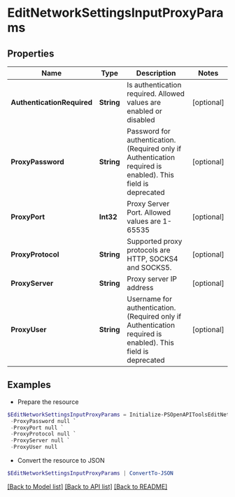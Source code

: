 # EditNetworkSettingsInputProxyParams
## Properties

Name | Type | Description | Notes
------------ | ------------- | ------------- | -------------
**AuthenticationRequired** | **String** | Is authentication required. Allowed values are enabled or disabled | [optional] 
**ProxyPassword** | **String** | Password for authentication. (Required only if Authentication required is enabled). This field is deprecated | [optional] 
**ProxyPort** | **Int32** | Proxy Server Port. Allowed values are 1-65535 | [optional] 
**ProxyProtocol** | **String** | Supported proxy protocols are HTTP, SOCKS4 and SOCKS5. | [optional] 
**ProxyServer** | **String** | Proxy server IP address | [optional] 
**ProxyUser** | **String** | Username for authentication. (Required only if Authentication required is enabled). This field is deprecated | [optional] 

## Examples

- Prepare the resource
```powershell
$EditNetworkSettingsInputProxyParams = Initialize-PSOpenAPIToolsEditNetworkSettingsInputProxyParams  -AuthenticationRequired null `
 -ProxyPassword null `
 -ProxyPort null `
 -ProxyProtocol null `
 -ProxyServer null `
 -ProxyUser null
```

- Convert the resource to JSON
```powershell
$EditNetworkSettingsInputProxyParams | ConvertTo-JSON
```

[[Back to Model list]](../README.md#documentation-for-models) [[Back to API list]](../README.md#documentation-for-api-endpoints) [[Back to README]](../README.md)

